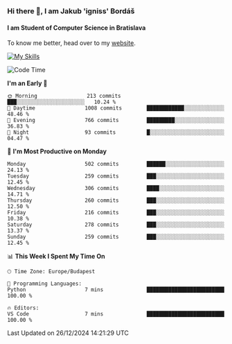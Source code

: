 ### Hi there 👋, I am Jakub 'igniss' Bordáš

#### I am Student of Computer Science in Bratislava
To know me better, head over to my [website](https://bordas.sk).

[![My Skills](https://skillicons.dev/icons?i=js,html,css,figma,svelte,java,kotlin,python,postgresql,typescript,nest,nodejs)](https://bordas.sk)


<!--START_SECTION:waka-->
![Code Time](http://img.shields.io/badge/Code%20Time-1%2C612%20hrs%2033%20mins-blue)

**I'm an Early 🐤** 

```text
🌞 Morning                213 commits         ███░░░░░░░░░░░░░░░░░░░░░░   10.24 % 
🌆 Daytime                1008 commits        ████████████░░░░░░░░░░░░░   48.46 % 
🌃 Evening                766 commits         █████████░░░░░░░░░░░░░░░░   36.83 % 
🌙 Night                  93 commits          █░░░░░░░░░░░░░░░░░░░░░░░░   04.47 % 
```
📅 **I'm Most Productive on Monday** 

```text
Monday                   502 commits         ██████░░░░░░░░░░░░░░░░░░░   24.13 % 
Tuesday                  259 commits         ███░░░░░░░░░░░░░░░░░░░░░░   12.45 % 
Wednesday                306 commits         ████░░░░░░░░░░░░░░░░░░░░░   14.71 % 
Thursday                 260 commits         ███░░░░░░░░░░░░░░░░░░░░░░   12.50 % 
Friday                   216 commits         ███░░░░░░░░░░░░░░░░░░░░░░   10.38 % 
Saturday                 278 commits         ███░░░░░░░░░░░░░░░░░░░░░░   13.37 % 
Sunday                   259 commits         ███░░░░░░░░░░░░░░░░░░░░░░   12.45 % 
```


📊 **This Week I Spent My Time On** 

```text
🕑︎ Time Zone: Europe/Budapest

💬 Programming Languages: 
Python                   7 mins              █████████████████████████   100.00 % 

🔥 Editors: 
VS Code                  7 mins              █████████████████████████   100.00 % 
```


 Last Updated on 26/12/2024 14:21:29 UTC
<!--END_SECTION:waka-->
